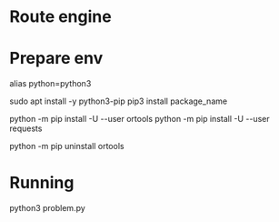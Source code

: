 # Route engine

# Prepare env
alias python=python3

sudo apt install -y python3-pip
pip3 install package_name

python -m pip install -U --user ortools
python -m pip install -U --user requests

python -m pip uninstall ortools

# Running
python3 problem.py
